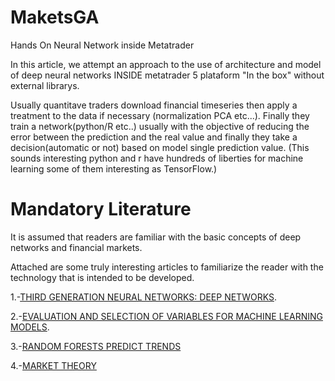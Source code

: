 # MaketsGA
Hands On Neural Network inside Metatrader

In this article, we attempt an approach to the use of architecture and model of deep neural networks INSIDE metatrader 5 plataform "In the box" without external librarys.

Usually quantitave traders download financial timeseries then apply a treatment to the data if necessary (normalization PCA etc...). Finally they train a network(python/R etc..) usually with the objective of reducing the error between the prediction and the real value and finally they take a decision(automatic or not) based on model single prediction value. (This sounds interesting python and r have hundreds of liberties for machine learning some of them interesting as TensorFlow.)

# Mandatory Literature
It is assumed that readers are familiar with the basic concepts of deep networks and financial markets. 

Attached are some truly interesting articles to familiarize the reader with the technology that is intended to be developed.

1.-[THIRD GENERATION NEURAL NETWORKS: DEEP NETWORKS](https://www.mql5.com/en/articles/1103).

2.-[EVALUATION AND SELECTION OF VARIABLES FOR MACHINE LEARNING MODELS](https://www.mql5.com/en/articles/2029).

3.-[RANDOM FORESTS PREDICT TRENDS](https://www.mql5.com/en/articles/1165)

4.-[MARKET THEORY](https://www.mql5.com/en/articles/1825)

